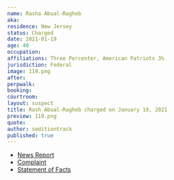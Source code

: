 ```yaml
---
name: Rasha Abual-Ragheb
aka:
residence: New Jersey
status: Charged
date: 2021-01-19
age: 40
occupation:
affiliations: Three Percenter, American Patriots 3%
jurisdiction: Federal
image: 119.png
after:
perpwalk:
booking:
courtroom:
layout: suspect
title: Rash Abual-Ragheb charged on January 19, 2021
preview: 119.png
quote:
author: seditiontrack
published: true
---
```


- [News Report](https://www.the961.com/lebanese-charged-us-capitol/)
- [Complaint](https://www.justice.gov/opa/page/file/1357081/download)
- [Statement of Facts](https://www.justice.gov/opa/page/file/1357076/download)

